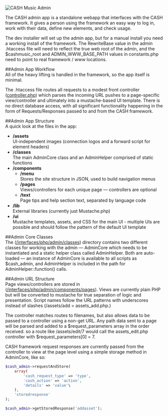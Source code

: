 ![CASH Music Admin](https://cashmusic.s3.amazonaws.com/permalink/images/readme_admin.jpg)

The CASH admin app is a standalone webapp that interfaces with the CASH framework. It 
gives a person using the framework an easy way to log in, work with their data, 
define new elements, and check usage.

The dev installer will set up the admin app, but for a manual install you need a 
working install of the framework. The RewriteBase value in the admin .htaccess 
file will need to reflect the true web root of the admin, and the $cashmusic_root 
and ADMIN_WWW_BASE_PATH values in constants.php need to point to real framework / 
www locations.  


##Admin App Workflow  
All of the heavy lifting is handled in the framework, so the app itself is minimal.

The .htaccess file routes all requests to a modest front controller 
([controller.php](https://github.com/cashmusic/DIY/blob/master/interfaces/php/admin/controller.php)) 
which parses the incoming URL pushes to a page-specific view/controller and ultimately 
into a mustache-based UI template. There is no direct database access, with all 
significant functionality happening in the form of Requests/Responses passed to 
and from the CASH framework.


##Admin App Structure  
A quick look at the files in the app: 

 - **/assets** <br /> UI-independent images (connection logos and a forward script for element headers)
 - **/classes** <br /> The main AdminCore class and an AdminHelper comprised of static functions
 - **/components**
   - **/menu** <br /> Stores the site structure in JSON, used to build navigation menus
   - **/pages** <br /> Views/controllers for each unique page — controllers are optional
   - **/text** <br /> Page tips and help section text, separated by language code
 - **/lib** <br /> External libraries (currently just Mustache.php)
 - **/ui** <br /> Mustache templates, assets, and CSS for the main UI - multiple UIs are 
   possible and should follow the pattern of the default UI template


##Admin Core Classes  
The ([/interfaces/php/admin/classes](https://github.com/cashmusic/DIY/blob/master/interfaces/php/admin/classes)) 
directory contains two different classes for working with the admin — AdminCore which 
needs to be instantiated and a static helper class called AdminHelper. Both are auto-
loaded — an instance of AdminCore is available to all scripts as $cash_admin, and 
AdminHelper is included in the path for AdminHelper::function() calls. 


##Admin URL Structure  
Page views/controllers are stored in 
([/interfaces/php/admin/components/pages](https://github.com/cashmusic/DIY/blob/master/interfaces/php/admin/components/pages)). 
Views are currently plain PHP but will be converted to mustache for true separation of 
logic and presentation. Script names follow the URL patterns with underscores instead 
of slashes (/assets/add = assets_add.php.) 

The controller matches routes to filenames, but also allows data to be passed to 
a controller using a non-get URL. Any path data sent to a page will be parsed and 
added to a $request_parameters array in the order received. so a route like 
/assets/edit/7 would call the assets_edit.php controller with $request_parameters[0] = 7.

CASH framework request responses are currently passed from the controller to view
at the page level using a simple storage method in AdminCore, like so:  
  
```php
$cash_admin->requestAndStore(
	array(
		'cash_request_type' => 'type', 
		'cash_action' => 'action',
		'details' => 'value'\
	),
	'storedresponse'
);

$cash_admin->getStoredResponse('addasset');
```  
  

